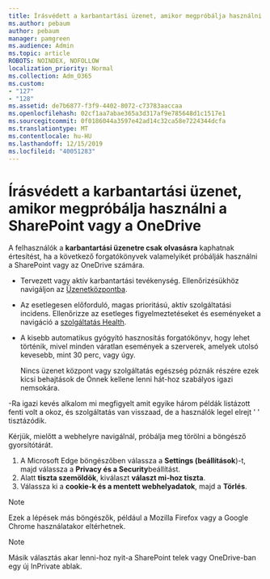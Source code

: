 ```yaml
---
title: Írásvédett a karbantartási üzenet, amikor megpróbálja használni a SharePoint vagy a OneDrive
ms.author: pebaum
author: pebaum
manager: pamgreen
ms.audience: Admin
ms.topic: article
ROBOTS: NOINDEX, NOFOLLOW
localization_priority: Normal
ms.collection: Adm_O365
ms.custom:
- "127"
- "128"
ms.assetid: de7b6877-f3f9-4402-8072-c73783aaccaa
ms.openlocfilehash: 02cf1aa7abae365a3d317af9e785648d1c1517e1
ms.sourcegitcommit: 0f0186044a3597e42ad14c32ca58e7224344dcfa
ms.translationtype: MT
ms.contentlocale: hu-HU
ms.lasthandoff: 12/15/2019
ms.locfileid: "40051283"
---
```

# <a name="read-only-for-maintenance-message-when-attempting-to-use-sharepoint-or-onedrive"></a>Írásvédett a karbantartási üzenet, amikor megpróbálja használni a SharePoint vagy a OneDrive

A felhasználók a **karbantartási üzenetre csak olvasásra** kaphatnak értesítést, ha a következő forgatókönyvek valamelyikét próbálják használni a SharePoint vagy az OneDrive számára. 

-   Tervezett vagy aktív karbantartási tevékenység.  Ellenőrizésükhöz navigáljon az [Üzenetközpontba](https://portal.office.com/adminportal/home#/messagecenter).
-   Az esetlegesen előforduló, magas prioritású, aktív szolgáltatási incidens. Ellenőrizze az esetleges figyelmeztetéseket és eseményeket a navigáció a [szolgáltatás Health](https://portal.office.com/adminportal/home#/servicehealth).
-   A kisebb automatikus gyógyító hasznosítás forgatókönyv, hogy lehet történik, mivel minden váratlan események a szerverek, amelyek utolsó kevesebb, mint 30 perc, vagy úgy. 
    
    Nincs üzenet központ vagy szolgáltatás egészség póznák részére ezek kicsi behajtások de Önnek kellene lenni hát-hoz szabályos igazi nemsokára.

-Ra igazi kevés alkalom mi megfigyelt amit egyike három példák listázott fenti volt a okoz, és szolgáltatás van visszaad, de a használók legel elrejt ' ' tisztázódik.

Kérjük, mielőtt a webhelyre navigálnál, próbálja meg törölni a böngésző gyorsítótárát.

1. A Microsoft Edge böngészőben válassza a **Settings (beállítások**)-t, majd válassza a **Privacy és a Security**beállítást.
2. Alatt **tiszta szemöldök**, kiválaszt **választ mi-hoz tiszta**.
3. Válassza ki a **cookie-k és a mentett webhelyadatok**, majd a **Törlés**.

>[!Note] 
> Ezek a lépések más böngészők, például a Mozilla Firefox vagy a Google Chrome használatakor eltérhetnek.

>[!Note] 
> Másik választás akar lenni-hoz nyit-a SharePoint telek vagy OneDrive-ban egy új InPrivate ablak.